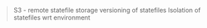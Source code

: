 > S3 - remote statefile storage
> versioning of statefiles
> Isolation of statefiles wrt environment
